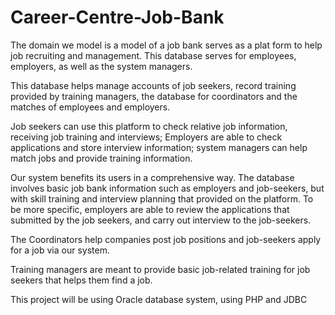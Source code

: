 # Career-Centre-Job-Bank #

The domain we model is a model of a job bank serves as a plat form to help job recruiting and management. 
This database serves for employees, employers, as well as the system managers.

This database helps manage accounts of job seekers, record training provided by training managers, the database for coordinators and the matches of employees and employers. 

Job seekers can use this platform to check relative job information, receiving job training and interviews; Employers are able to check applications and store interview information; system managers can help match jobs and provide training information.

Our system benefits its users in a comprehensive way. The database involves basic job bank information such as employers and job-seekers, but with skill training and interview planning that provided on the platform. To be more specific, employers are able to review the applications that submitted by the job seekers, and carry out interview to the job-seekers. 

The Coordinators help companies post job positions and job-seekers apply for a job via our system. 

Training managers are meant to provide basic job-related training for job seekers that helps them find a job.

This project will be using Oracle database system, using PHP and JDBC
